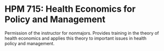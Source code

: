 # HPM 715: Health Economics for Policy and Management

Permission of the instructor for nonmajors. Provides training in the theory of health economics and applies this theory to important issues in health policy and management.